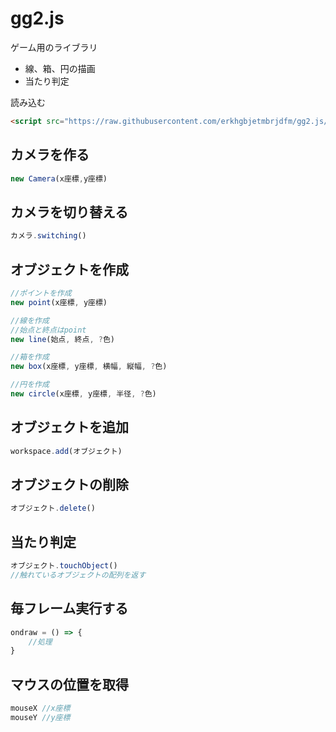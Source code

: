 # gg2.js

ゲーム用のライブラリ
* 線、箱、円の描画
* 当たり判定

読み込む
```html
<script src="https://raw.githubusercontent.com/erkhgbjetmbrjdfm/gg2.js/refs/heads/main/gg2.js"></script>
```

## カメラを作る
```javascript
new Camera(x座標,y座標)
```

## カメラを切り替える
```javascript
カメラ.switching()
```

## オブジェクトを作成

```javascript
//ポイントを作成
new point(x座標, y座標)

//線を作成
//始点と終点はpoint
new line(始点, 終点, ?色)

//箱を作成
new box(x座標, y座標, 横幅, 縦幅, ?色)

//円を作成
new circle(x座標, y座標, 半径, ?色)
```

## オブジェクトを追加

```javascript
workspace.add(オブジェクト)
```

## オブジェクトの削除
```javascript
オブジェクト.delete()
```

## 当たり判定
```javascript
オブジェクト.touchObject()
//触れているオブジェクトの配列を返す
```

## 毎フレーム実行する

```javascript
ondraw = () => {
    //処理
}
```

## マウスの位置を取得
```javascript
mouseX //x座標
mouseY //y座標
```